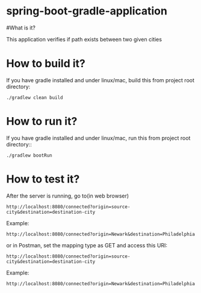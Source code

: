 spring-boot-gradle-application
==============================

#What is it?

This application verifies if path exists between two given cities

# How to build it?

If you have gradle installed and under linux/mac, build this from project root directory:

    ./gradlew clean build


# How to run it?

If you have gradle installed and under linux/mac, run this from project root directory::

    ./gradlew bootRun


# How to test it?

After the server is running, go to(in web browser)

```
http://localhost:8080/connected?origin=source-city&destination=destination-city 
```
Example:

```
http://localhost:8080/connected?origin=Newark&destination=Philadelphia 
```

or in Postman, set the mapping type as GET and access this URI:

```
http://localhost:8080/connected?origin=source-city&destination=destination-city 
```
Example:

```
http://localhost:8080/connected?origin=Newark&destination=Philadelphia 
```



